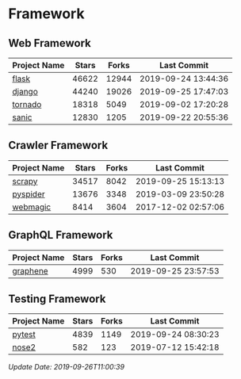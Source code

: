 # Framework

## Web Framework

| Project Name | Stars | Forks | Last Commit |
| ------------ | ----- | ----- | ----------- |
| [flask](https://github.com/pallets/flask) | 46622 | 12944 | 2019-09-24 13:44:36 |
| [django](https://github.com/django/django) | 44240 | 19026 | 2019-09-25 17:47:03 |
| [tornado](https://github.com/tornadoweb/tornado) | 18318 | 5049 | 2019-09-02 17:20:28 |
| [sanic](https://github.com/huge-success/sanic) | 12830 | 1205 | 2019-09-22 20:55:36 |

## Crawler Framework

| Project Name | Stars | Forks | Last Commit |
| ------------ | ----- | ----- | ----------- |
| [scrapy](https://github.com/scrapy/scrapy) | 34517 | 8042 | 2019-09-25 15:13:13 |
| [pyspider](https://github.com/binux/pyspider) | 13676 | 3348 | 2019-03-09 23:50:28 |
| [webmagic](https://github.com/code4craft/webmagic) | 8414 | 3604 | 2017-12-02 02:57:06 |

## GraphQL Framework

| Project Name | Stars | Forks | Last Commit |
| ------------ | ----- | ----- | ----------- |
| [graphene](https://github.com/graphql-python/graphene) | 4999 | 530 | 2019-09-25 23:57:53 |

## Testing Framework

| Project Name | Stars | Forks | Last Commit |
| ------------ | ----- | ----- | ----------- |
| [pytest](https://github.com/pytest-dev/pytest) | 4839 | 1149 | 2019-09-24 08:30:23 |
| [nose2](https://github.com/nose-devs/nose2) | 582 | 123 | 2019-07-12 15:42:18 |

*Update Date: 2019-09-26T11:00:39*